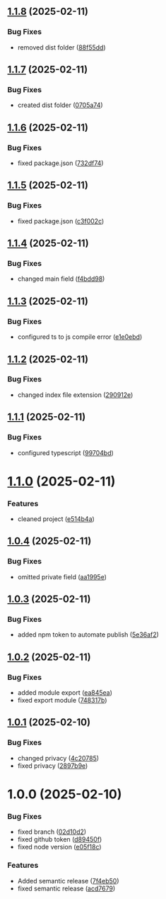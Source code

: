 ## [1.1.8](https://github.com/Oonoo19/form-filler/compare/v1.1.7...v1.1.8) (2025-02-11)


### Bug Fixes

* removed dist folder ([88f55dd](https://github.com/Oonoo19/form-filler/commit/88f55dd08bbffbcd80c4c13fdd41487faaa76927))

## [1.1.7](https://github.com/Oonoo19/form-filler/compare/v1.1.6...v1.1.7) (2025-02-11)


### Bug Fixes

* created dist folder ([0705a74](https://github.com/Oonoo19/form-filler/commit/0705a74912d3860ca16750a837883e2ad25f7074))

## [1.1.6](https://github.com/Oonoo19/form-filler/compare/v1.1.5...v1.1.6) (2025-02-11)


### Bug Fixes

* fixed package.json ([732df74](https://github.com/Oonoo19/form-filler/commit/732df74d02168121c303a9639835424cdd65a55b))

## [1.1.5](https://github.com/Oonoo19/form-filler/compare/v1.1.4...v1.1.5) (2025-02-11)


### Bug Fixes

* fixed package.json ([c3f002c](https://github.com/Oonoo19/form-filler/commit/c3f002ce79236baa5bc8a202f7425f5b1dc9d344))

## [1.1.4](https://github.com/Oonoo19/form-filler/compare/v1.1.3...v1.1.4) (2025-02-11)


### Bug Fixes

* changed main field ([f4bdd98](https://github.com/Oonoo19/form-filler/commit/f4bdd9885afcb23796aa708cbb2fe03608b02f90))

## [1.1.3](https://github.com/Oonoo19/form-filler/compare/v1.1.2...v1.1.3) (2025-02-11)


### Bug Fixes

* configured ts to js compile error ([e1e0ebd](https://github.com/Oonoo19/form-filler/commit/e1e0ebdcfebd8f22b0c19c484b2770ed1fe80c58))

## [1.1.2](https://github.com/Oonoo19/form-filler/compare/v1.1.1...v1.1.2) (2025-02-11)


### Bug Fixes

* changed index file extension ([290912e](https://github.com/Oonoo19/form-filler/commit/290912eca522235bd8227a9358175d022deb86c3))

## [1.1.1](https://github.com/Oonoo19/form-filler/compare/v1.1.0...v1.1.1) (2025-02-11)


### Bug Fixes

* configured typescript ([99704bd](https://github.com/Oonoo19/form-filler/commit/99704bdff089bf9b06b2fd8d3b6b5c30d636a0c1))

# [1.1.0](https://github.com/Oonoo19/form-filler/compare/v1.0.4...v1.1.0) (2025-02-11)


### Features

* cleaned project ([e514b4a](https://github.com/Oonoo19/form-filler/commit/e514b4ab6d0c0e046bd45d49348b2395cc923b7b))

## [1.0.4](https://github.com/Oonoo19/form-filler/compare/v1.0.3...v1.0.4) (2025-02-11)


### Bug Fixes

* omitted private field ([aa1995e](https://github.com/Oonoo19/form-filler/commit/aa1995e39b95e83ddeaa1ac3778d1e5631f7dbc2))

## [1.0.3](https://github.com/Oonoo19/form-filler/compare/v1.0.2...v1.0.3) (2025-02-11)


### Bug Fixes

* added npm token to automate publish ([5e36af2](https://github.com/Oonoo19/form-filler/commit/5e36af2ae8aa9e986b44a993fe4b659851d13257))

## [1.0.2](https://github.com/Oonoo19/form-filler/compare/v1.0.1...v1.0.2) (2025-02-11)


### Bug Fixes

* added module export ([ea845ea](https://github.com/Oonoo19/form-filler/commit/ea845ea3757cf492bf09a2f1d0afcd7cbc61a92f))
* fixed export module ([748317b](https://github.com/Oonoo19/form-filler/commit/748317bc34f4030a70016733950c5da1b2b81726))

## [1.0.1](https://github.com/Oonoo19/form-filler/compare/v1.0.0...v1.0.1) (2025-02-10)


### Bug Fixes

* changed privacy ([4c20785](https://github.com/Oonoo19/form-filler/commit/4c20785cf59f0e8eefddbff917ead79844cc2816))
* fixed privacy ([2897b9e](https://github.com/Oonoo19/form-filler/commit/2897b9e2584def8a68e609e6806dae890b034000))

# 1.0.0 (2025-02-10)


### Bug Fixes

* fixed branch ([02d10d2](https://github.com/Oonoo19/form-filler/commit/02d10d20f17bfa46ec7ec0d0506268328c3a5b4f))
* fixed github token ([d89450f](https://github.com/Oonoo19/form-filler/commit/d89450fd302486f8d74d3cc97ecaf44fbdef8d8b))
* fixed node version ([e05f18c](https://github.com/Oonoo19/form-filler/commit/e05f18c829e526b87234a03334be504497ee8ca7))


### Features

* Added semantic release ([7f4eb50](https://github.com/Oonoo19/form-filler/commit/7f4eb50d4524cd00f598cc9136ade6398134c56d))
* fixed semantic release ([acd7679](https://github.com/Oonoo19/form-filler/commit/acd767920cea73a9fe556784730a0cfeba783138))
